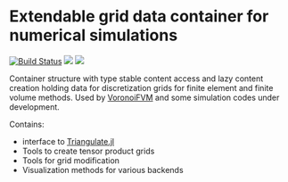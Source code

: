 # Extendable grid data container for numerical simulations

[![Build Status](https://img.shields.io/travis/j-fu/ExtendableGrids.jl/master.svg?label=Linux+MacOSX+Windows)](https://travis-ci.org/j-fu/ExtendableGrids.jl)
[![](https://img.shields.io/badge/docs-stable-blue.svg)](https://j-fu.github.io/ExtendableGrids.jl/stable)
[![](https://img.shields.io/badge/docs-dev-blue.svg)](https://j-fu.github.io/ExtendableGrids.jl/dev)


Container structure with type stable content access and lazy content creation holding data for discretization
grids for finite element and finite volume methods. 
Used by [VoronoiFVM](https://github.com/j-fu/VoronoiFVM.jl) and some simulation codes under development.

Contains:
- interface to [Triangulate.jl](https://github.com/JuliaGeometry/Triangulate.jl)
- Tools to create tensor product grids
- Tools for grid modification
- Visualization methods for various backends


